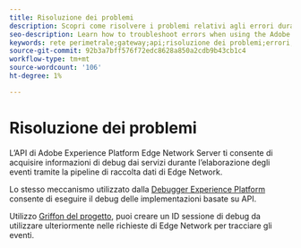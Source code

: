 ```yaml
---
title: Risoluzione dei problemi
description: Scopri come risolvere i problemi relativi agli errori durante l’utilizzo dell’API di Adobe Experience Platform Edge Network Server
seo-description: Learn how to troubleshoot errors when using the Adobe Experience Platform Edge Network Server API
keywords: rete perimetrale;gateway;api;risoluzione dei problemi;errori;griffon
source-git-commit: 92b3a7bff576f72edc8628a850a2cdb9b43cb1c4
workflow-type: tm+mt
source-wordcount: '106'
ht-degree: 1%

---
```



# Risoluzione dei problemi

L’API di Adobe Experience Platform Edge Network Server ti consente di acquisire informazioni di debug dai servizi durante l’elaborazione degli eventi tramite la pipeline di raccolta dati di Edge Network.

Lo stesso meccanismo utilizzato dalla [Debugger Experience Platform](https://experienceleague.adobe.com/docs/debugger-learn/tutorials/experience-platform-debugger/introduction-to-the-experience-platform-debugger.html?lang=en) consente di eseguire il debug delle implementazioni basate su API.

Utilizzo [Griffon del progetto](https://aep-sdks.gitbook.io/docs/beta/project-griffon), puoi creare un ID sessione di debug da utilizzare ulteriormente nelle richieste di Edge Network per tracciare gli eventi.

